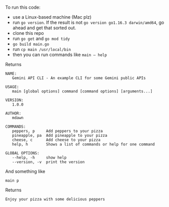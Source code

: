 To run this code:

- use a Linux-based machine (Mac plz)
- run `go version`. If the result is not `go version go1.16.3 darwin/amd64`, go ahead and get that sorted out.
- clone this repo
- run `go get` and `go mod tidy`
- `go build main.go`
- run `cp main /usr/local/bin`
-  then you can run commands like `main — help`

Returns

```shell
NAME:
   Gemini API CLI - An example CLI for some Gemini public APIs

USAGE:
   main [global options] command [command options] [arguments...]

VERSION:
   1.0.0

AUTHOR:
   mdawn

COMMANDS:
   peppers, p     Add peppers to your pizza
   pineapple, pa  Add pineapple to your pizza
   cheese, c      Add cheese to your pizza
   help, h        Shows a list of commands or help for one command

GLOBAL OPTIONS:
   --help, -h     show help
   --version, -v  print the version

```

And something like

`main p`

Returns

`Enjoy your pizza with some delicious peppers`